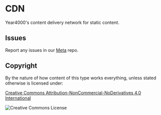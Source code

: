 # CDN

Year4000's content delivery network for static content.

## Issues

Report any issues in our [Meta](https://github.com/Year4000/Meta) repo.

## Copyright

By the nature of how content of this type works everything, unless stated otherwise is licensed under: 

[Creative Commons Attribution-NonCommercial-NoDerivatives 4.0 International](http://creativecommons.org/licenses/by-nc-nd/4.0/)

![Creative Commons License](https://i.creativecommons.org/l/by-nc-nd/4.0/88x31.png)
